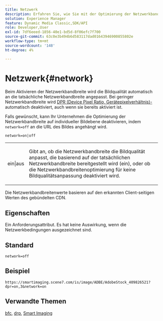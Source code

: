 ```yaml
---
title: Netzwerk
description: Erfahren Sie, wie Sie mit der Optimierung der Netzwerkbandbreite die Bildqualität, die bereitgestellt wird, an die tatsächliche Netzwerkbandbreite anpassen können.
solution: Experience Manager
feature: Dynamic Media Classic,SDK/API
role: Developer,User
exl-id: 7df6eeed-1856-40e1-bd5d-8f06efc7f700
source-git-commit: 63c0e3b494b6d583117dad01643946900855802e
workflow-type: tm+mt
source-wordcount: '148'
ht-degree: 4%

---
```


# Netzwerk{#network}

Beim Aktivieren der Netzwerkbandbreite wird die Bildqualität automatisch an die tatsächliche Netzwerkbandbreite angepasst. Bei geringer Netzwerkbandbreite wird [DPR (Device Pixel Ratio, Gerätepixelverhältnis)-](/help/aem-is-ir-api/is-api/http-ref/image-serving-api-ref/c-http-protocol-reference/c-command-reference/r-dpr.md) automatisch deaktiviert, auch wenn sie bereits aktiviert ist.

Falls gewünscht, kann Ihr Unternehmen die Optimierung der Netzwerkbandbreite auf individueller Bildebene deaktivieren, indem `network=off` an die URL des Bildes angehängt wird.

`network=on|off`

<table id="simpletable_2D23B1B282CD4216AB5BE7E7430D1B3F"> 
 <tr class="strow"> 
  <td class="stentry"> <p> <span class="codeph"> ein|aus </span> </p> </td> 
  <td class="stentry"> <p>Gibt an, ob die Netzwerkbandbreite die Bildqualität anpasst, die basierend auf der tatsächlichen Netzwerkbandbreite bereitgestellt wird (ein), oder ob die Netzwerkbandbreitenoptimierung für keine Bildqualitätsanpassung deaktiviert wird.</p> </td> 
 </tr> 
</table>

Die Netzwerkbandbreitenwerte basieren auf den erkannten Client-seitigen Werten des gebündelten CDN.

## Eigenschaften

Ein Anforderungsattribut. Es hat keine Auswirkung, wenn die Netzwerkbedingungen ausgezeichnet sind.

## Standard

`network=off`

## Beispiel

`https://smartimaging.scene7.com/is/image/ADBE/AdobeStock_409826521?dpr=on,3&network=on`

## Verwandte Themen

[bfc](/help/aem-is-ir-api/is-api/http-ref/image-serving-api-ref/c-http-protocol-reference/c-command-reference/r-bfc.md), [drp](/help/aem-is-ir-api/is-api/http-ref/image-serving-api-ref/c-http-protocol-reference/c-command-reference/r-dpr.md), [Smart Imaging](https://experienceleague.adobe.com/docs/experience-manager-cloud-service/content/assets/dynamicmedia/imaging-faq.html?lang=de)
